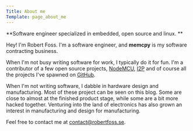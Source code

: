 ```yaml
---
Title: About me
Template: page_about_me
---
```



**Software engineer specialized in embedded, open source and linux. **


Hey! I'm Robert Foss. I'm a software engineer, and **memcpy** is my software contracting business.

When I'm not busy writing software for work, I typically do it for fun. I'm a contributor of a few open source projects, [NodeMCU](https://github.com/nodemcu/nodemcu-firmware), [I2P](https://geti2p.net) and of course all the projects I've spawned on [GitHub](https://github.com/robertfoss).

When I'm not writing software, I dabble in hardware design and manufacturing. Most of these project can be seen on this blog. Some are close to almost at the finished product stage, while some are a bit more hacked together.
Venturing into the land of electronics has also grown an interest in manufacturing and design for manufacturing.

Feel free to contact me at [contact@robertfoss.se](mailto:contact@robertfoss.se).
